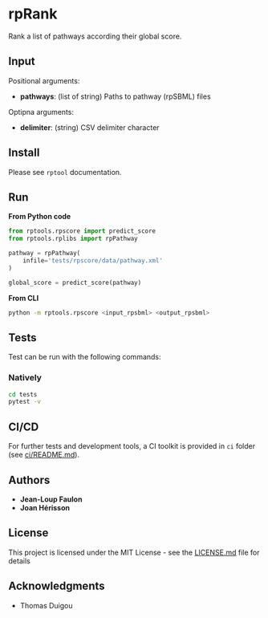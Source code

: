 # rpRank

Rank a list of pathways according their global score.


## Input

Positional arguments:
* **pathways**: (list of string) Paths to pathway (rpSBML) files

Optipna arguments:
* **delimiter**: (string) CSV delimiter character

## Install
Please see `rptool` documentation.

## Run

<!-- ### rpScore process -->
**From Python code**
```python
from rptools.rpscore import predict_score
from rptools.rplibs import rpPathway

pathway = rpPathway(
    infile='tests/rpscore/data/pathway.xml'
)

global_score = predict_score(pathway)
```
**From CLI**
```sh
python -m rptools.rpscore <input_rpsbml> <output_rpsbml>
```

## Tests
Test can be run with the following commands:

### Natively
```bash
cd tests
pytest -v
```

## CI/CD
For further tests and development tools, a CI toolkit is provided in `ci` folder (see [ci/README.md](ci/README.md)).

## Authors

* **Jean-Loup Faulon**
* **Joan Hérisson**

## License

This project is licensed under the MIT License - see the [LICENSE.md](LICENSE.md) file for details

## Acknowledgments

* Thomas Duigou

<!-- ### How to cite rpScore? -->
